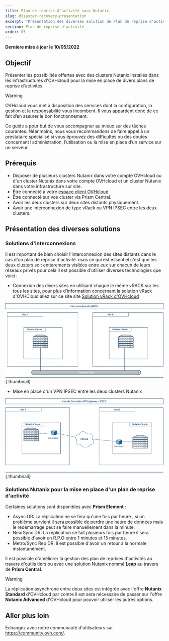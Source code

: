```yaml
---
title: Plan de reprise d'activité sous Nutanix
slug: disaster-recovery-presentation
excerpt: "Présentation des diverses solution de Plan de reprise d'activité sous Nutanix"
section: Plan de reprise d'activité
order: 03
---
```


**Dernière mise à jour le 10/05/2022**

## Objectif

Présenter les possibilités offertes avec des clusters Nutanix installés dans les infrastructures d'OVHcloud pour la mise en place de divers plans de reprise d'activités.

> [!warning]
> OVHcloud vous met à disposition des services dont la configuration, la gestion et la responsabilité vous incombent. Il vous appartient donc de ce fait d’en assurer le bon fonctionnement.
>
> Ce guide a pour but de vous accompagner au mieux sur des tâches courantes. Néanmoins, nous vous recommandons de faire appel à un prestataire spécialisé si vous éprouvez des difficultés ou des doutes concernant l’administration, l’utilisation ou la mise en place d’un service sur un serveur.
>

## Prérequis

- Disposer de plusieurs clusters Nutanix dans votre compte OVHcloud ou d'un cluster Nutanix dans votre compte OVHcloud et un cluster Nutanix dans votre infrastructure sur site.
- Être connecté à votre [espace client OVHcloud](https://www.ovh.com/auth/?action=gotomanager&from=https://www.ovh.com/fr/&ovhSubsidiary=fr)
- Être connecté sur vos cluster via Prism Central.
- Avoir les deux clusters sur deux sites distants physiquement.
- Avoir une interconnexion de type vRack ou VPN IPSEC entre les deux clusters.

## Présentation des diverses solutions

### Solutions d'interconnexions 

Il est important de bien choisir l'interconnexion des sites distants dans le cas d'un plan de reprise d'activité. mais ce qui est essentiel c'est que les deux clusters soit entierements visibles entre eux sur chacun de leurs réseaux privés pour cela il est possible d'utiliser diverses technologies que voici :

* Connexion des divers sites en utilisant chaque le même vRACK sur les tous les sites, pour plus d'information concernant la solution vRack d'OVHCloud allez sur ce site site [Solution vRack d'OVHcloud](https://www.ovh.com/fr/solutions/vrack/) 


![Interconnection with vRACK diagram](images/vrackinterconnection.png){.thumbnail}

* Mise en place d'un VPN IPSEC entre les deux clusters Nutanix

![Interconnection with IPSEC diagram](images/ipsecinterconnection.png){.thumbnail}

### Solutions Nutanix pour la mise en place d'un plan de reprise d'activité

Certaines solutions sont disponibles avec **Prism Element** :

* Async DR: La réplication ne se fera qu'une fois par heure , si un problème survient il sera possible de perdre une heure de données mais le redémarrage peut se faire manuellement dans la minute.
* NearSync DR: La réplication se fait plusieurs fois par heure il sera possible d'avoir un R.P.O entre 1 minutes et 15 minutes.
* Metro/Sync Rep DR: il est possible d'avoir un retour à la normale instantanément.

Il est possible d'améliorer la gestion des plan de reprises d'activités au travers d'outils tiers ou avec une solution Nutanix nommé **Leap** au travers de **Prism Central**.

> [!warning]
> La réplication asynchrone entre deux sites est intégrée avec l'offre **Nutanix Standard** d'OVHcloud par contre il est sera nécessaire de passer sur l'offre **Nutanix Advanced** d'OVHcloud pour pouvoir utiliser les autres options.












## Aller plus loin

Échangez avec notre communauté d'utilisateurs sur <https://community.ovh.com/>.
